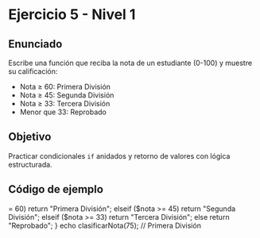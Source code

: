 # Ejercicio 5 - Nivel 1

## Enunciado

Escribe una función que reciba la nota de un estudiante (0-100) y muestre su calificación:

- Nota ≥ 60: Primera División  
- Nota ≥ 45: Segunda División  
- Nota ≥ 33: Tercera División  
- Menor que 33: Reprobado

## Objetivo

Practicar condicionales `if` anidados y retorno de valores con lógica estructurada.

## Código de ejemplo

<?php
function clasificarNota($nota) {
    if ($nota >= 60) return "Primera División";
    elseif ($nota >= 45) return "Segunda División";
    elseif ($nota >= 33) return "Tercera División";
    else return "Reprobado";
}

echo clasificarNota(75); // Primera División
